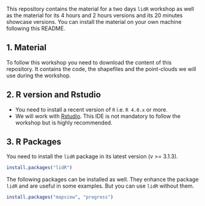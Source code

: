 This repository contains the material for a two days `lidR` workshop as well as the material for its 4 hours and 2 hours versions and its 20 minutes showcase versions. You can install the material on your own machine following this README.

## 1. Material

To follow this workshop you need to download the content of this repository. It contains the code, the shapefiles and the point-clouds we will use during the workshop.

## 2. R version and Rstudio

* You need to install a recent version of `R` i.e. `R 4.0.x` or more.
* We will work with [Rstudio](https://www.rstudio.com/). This IDE is not mandatory to follow the workshop but is highly recommended.

## 3. R Packages

You need to install the `lidR` package in its latest version (v >= 3.1.3). 

```r
install.packages("lidR")
```

The following packages can be installed as well. They enhance the package `lidR` and are useful in some examples. But you can use `lidR` without them.

```r
install.packages("mapview", "progress")
```
